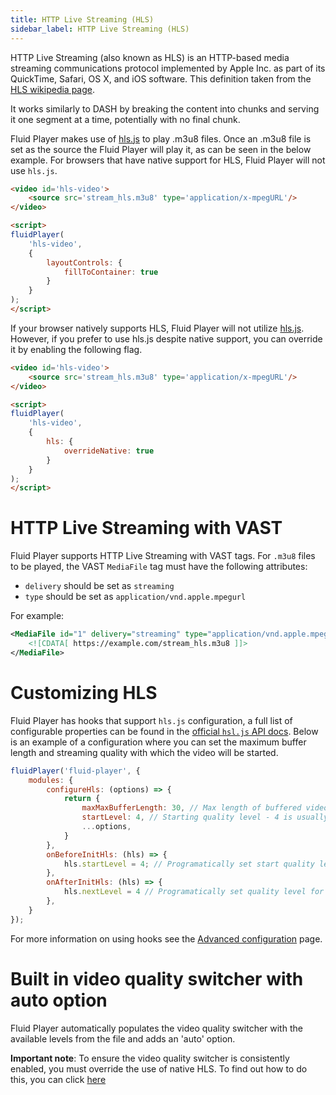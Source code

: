 ```yaml
---
title: HTTP Live Streaming (HLS)
sidebar_label: HTTP Live Streaming (HLS)
---
```


HTTP Live Streaming (also known as HLS) is an HTTP-based media streaming communications protocol implemented by Apple Inc. as part of its QuickTime, Safari, OS X, and iOS software.
This definition taken from the [HLS wikipedia page](https://en.wikipedia.org/wiki/HTTP_Live_Streaming). 

It works similarly to DASH by breaking the content into chunks and serving it one segment at a time, potentially with no final chunk.

<div class="docs-player" data-instance="hls"></div>

Fluid Player makes use of [hls.js](https://github.com/video-dev/hls.js) to play .m3u8 files.
Once an .m3u8 file is set as the source the Fluid Player will play it, as can be seen in the below example.
For browsers that have native support for HLS, Fluid Player will not use `hls.js`.

```html
<video id='hls-video'>
    <source src='stream_hls.m3u8' type='application/x-mpegURL'/>
</video>

<script>
fluidPlayer(
    'hls-video',
    {
        layoutControls: {
            fillToContainer: true
        }
    }
);
</script>
```

<span id="override-native"></span>
If your browser natively supports HLS, Fluid Player will not utilize [hls.js](https://github.com/video-dev/hls.js). However, if you prefer to use hls.js despite native support, you can override it by enabling the following flag.

```html
<video id='hls-video'>
    <source src='stream_hls.m3u8' type='application/x-mpegURL'/>
</video>

<script>
fluidPlayer(
    'hls-video',
    {
        hls: {
            overrideNative: true
        }
    }
);
</script>
```


# HTTP Live Streaming with VAST

Fluid Player supports HTTP Live Streaming with VAST tags.
For `.m3u8` files to be played, the VAST `MediaFile` tag must have the following attributes:

* `delivery` should be set as `streaming`
* `type` should be set as `application/vnd.apple.mpegurl`

For example:

```xml
<MediaFile id="1" delivery="streaming" type="application/vnd.apple.mpegurl" width="480" height="640">
    <![CDATA[ https://example.com/stream_hls.m3u8 ]]>
</MediaFile>
```

# Customizing HLS

Fluid Player has hooks that support `hls.js` configuration, a full list of configurable properties can be found in the [official `hsl.js` API docs](https://github.com/video-dev/hls.js/blob/master/docs/API.md).
Below is an example of a configuration where you can set the maximum buffer length and streaming quality with which the video will be started.

```javascript
fluidPlayer('fluid-player', {
    modules: {
        configureHls: (options) => {
            return {
                maxMaxBufferLength: 30, // Max length of buffered video in seconds
                startLevel: 4, // Starting quality level - 4 is usually Full HD (1080p), but this can change by source
                ...options,
            }
        },
        onBeforeInitHls: (hls) => {
            hls.startLevel = 4; // Programatically set start quality level
        },
        onAfterInitHls: (hls) => {
            hls.nextLevel = 4 // Programatically set quality level for next segment
        },
    }
});
```

For more information on using hooks see the [Advanced configuration](/docs/configuration/advanced/) page.

# Built in video quality switcher with auto option
Fluid Player automatically populates the video quality switcher with the available levels from the file and adds an 'auto' option.

**Important note**: To ensure the video quality switcher is consistently enabled, you must override the use of native HLS. To find out how to do this, you can click [here](#override-native)